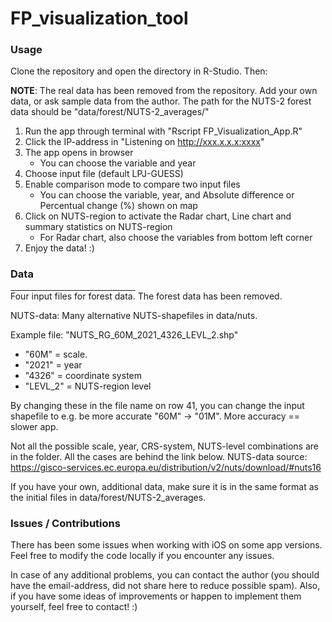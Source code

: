 # FP_visualization_tool

### Usage

Clone the repository and open the directory in R-Studio. Then:

**NOTE**: The real data has been removed from the repository. Add your own data, or ask sample data from the author. The path for the NUTS-2 forest data should be "data/forest/NUTS-2_averages/"

1. Run the app through terminal with "Rscript FP_Visualization_App.R"
2. Click the IP-address in "Listening on http://xxx.x.x.x:xxxx"
3. The app opens in browser
    - You can choose the variable and year
4. Choose input file (default LPJ-GUESS)
5. Enable comparison mode to compare two input files
    - You can choose the variable, year, and Absolute difference or Percentual change (%) shown on map
6. Click on NUTS-region to activate the Radar chart, Line chart and summary statistics on NUTS-region
    - For Radar chart, also choose the variables from bottom left corner
7. Enjoy the data! :)

### Data

<span style="text-decoration: overline;">Four input files for forest data.</span>
The forest data has been removed. 

NUTS-data: Many alternative NUTS-shapefiles in data/nuts.

Example file:
"NUTS_RG_60M_2021_4326_LEVL_2.shp"
- "60M" = scale.
- "2021" = year
- "4326" = coordinate system
- "LEVL_2" = NUTS-region level

By changing these in the file name on row 41, you can change the input shapefile to e.g. be more accurate "60M" -> "01M". More accuracy == slower app.

Not all the possible scale, year, CRS-system, NUTS-level combinations are in the folder. All the cases are behind the link below.
NUTS-data source: https://gisco-services.ec.europa.eu/distribution/v2/nuts/download/#nuts16

If you have your own, additional data, make sure it is in the same format as the initial files in data/forest/NUTS-2_averages.

### Issues / Contributions

There has been some issues when working with iOS on some app versions. Feel free to modify the code locally if you encounter any issues.

In case of any additional problems, you can contact the author (you should have the email-address, did not share here to reduce possible spam).
Also, if you  have some ideas of improvements or happen to implement them yourself, feel free to contact! :)
